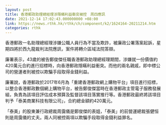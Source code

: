 ```yaml
---
layout: post
title: 香港郵政助理總經理涉隱瞞利益衝突被控　周四應訊
date: 2021-12-14 17:02:43.000000000 +08:00
link: https://news.rthk.hk/rthk/ch/component/k2/1624164-20211214.htm
categories: rthk
---
```


香港郵政一名助理總經理涉嫌公職人員行為不當及欺詐，被廉政公署落案起訴，星期四將於西九龍裁判法院應訊，案件將轉介區域法院答辯。

廉署表示，43歲的被告鄭俊傑任職香港郵政助理總經理期間，涉嫌就一份價值約420萬元合約進行招標時，向香港郵政隱瞞利益衝突。而他的兩名親戚，即中標公司的營運者則被控以欺騙手段取得金錢利益。

廉署說，香港郵政於2017年6月為「重建香港郵政網上購物平台」項目進行招標，以整合香港郵政數個網上購物平台，被告鄭俊傑當時在香港郵政主管電子服務發展組，負責為該項目評估成本預算及監督該項目落實推行等。香港郵政最終將該項目判予「泰美商業科技有限公司」，合約總金額約420萬元。

「泰美」的股東兼行政總裁周靄儀是鄭俊傑的表姐，「泰美」的前營運總裁張健恒則是周靄儀的丈夫。兩人同被控兩項以欺騙手段取得金錢利益罪名。

